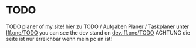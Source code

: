 # TODO
TODO planer of [my site](https://lff.one)! hier zu TODO / Aufgaben Planer / Taskplaner unter [lff.one/TODO](https://lff.one/TODO)
you can see the dev stand on [dev.lff.one/TODO](https://dev.lff.one/TODO) ACHTUNG die seite ist nur erreichbar wenn mein pc an ist!
